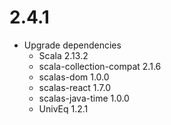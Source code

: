 # 2.4.1

* Upgrade dependencies
  * Scala                   2.13.2
  * scala-collection-compat 2.1.6
  * scalas-dom              1.0.0
  * scalas-react            1.7.0
  * scalas-java-time        1.0.0
  * UnivEq                  1.2.1
